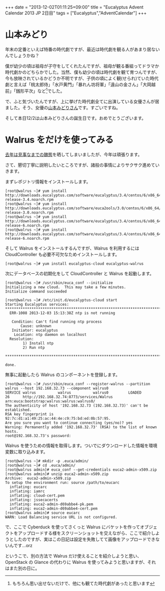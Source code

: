 +++
date = "2013-12-02T01:11:25+09:00"
title = "Eucalyptus Advent Calendar 2013 JP 2日目"
tags = ["Eucalyptus","AdventCalendar"]
+++

# 山本みどり

年末の定番といえば特番の時代劇ですが、最近は時代劇を観る人があまり居ないんでしょうかね？

僕が幼少の頃は祖母が子守をしてくれたんですが、祖母が観る番組ってドラマか時代劇かのどちらかでした。当然、僕も幼少の頃は時代劇を観て育つんですが、今も放映されているかどうか不明ですが、子供の頃によく観(せられ)ていた時代劇と言えば「桃太郎侍」「水戸黄門」「暴れん坊将軍」「遠山の金さん」「大岡越前」「銭形平次」など[^1]でした。

で、ふと気づいたんですが、上に挙げた時代劇全てに出演している女優さんが居ました。そう、女優の[山本みどりさん](http://www.sachikopro.co.jp/actress/yamamoto/yamamoto.html)です。すごいですね。

そして本日12/2は山本みどりさんの誕生日です。おめでとうございます。

# Walrus をだけを使ってみる

[去年は見事なまでの醜態](http://036.habuka.jp/diary/?date=20121201)を晒してしまいましたが、今年は頑張ります。

さて、懇切丁寧に説明したいところですが、諸般の事情によりサクサク進めていきます。

まずレポジトリ情報をインストールします。
```
[root@walrus ~]# yum install http://downloads.eucalyptus.com/software/eucalyptus/3.4/centos/6/x86_64/eucalyptus-release-3.4.noarch.rpm
[root@walrus ~]# yum install http://downloads.eucalyptus.com/software/euca2ools/3.0/centos/6/x86_64/euca2ools-release-3.0.noarch.rpm
[root@walrus ~]# yum install http://downloads.eucalyptus.com/software/eucalyptus/3.4/centos/6/x86_64/epel-release-6.noarch.rpm
[root@walrus ~]# yum install http://downloads.eucalyptus.com/software/eucalyptus/3.4/centos/6/x86_64/elrepo-release-6.noarch.rpm
```

そして Walrus をインストールするんですが、Walrus を利用するには CloudController も必要不可欠なためインストールします。
```
[root@walrus ~]# yum install eucalyptus-cloud eucalyptus-walrus
```

次にデータベースの初期化をして CloudController と Walrus を起動します。
```
[root@walrus ~]# /usr/sbin/euca_conf --initialize
Initializing a new cloud.  This may take a few minutes.
Initialize command succeeded

[root@walrus ~]# /etc/init.d/eucalyptus-cloud start
Starting Eucalyptus services:
************************************************************************
  ERR-1008 2013-12-03 15:13:38Z ntp is not running

   Condition: Can't find running ntp process
       Cause: unknown
   Initiator: eucalyptus
    Location: ntp daemon on localhost
  Resolution:
        1) Install ntp
        2) Run ntp

************************************************************************

done.
```

無事に起動したら Walrus のコンポーネントを登録します。
```
[root@walrus ~]# /usr/sbin/euca_conf --register-walrus --partition walrus --host 192.168.32.73 --component walrus0
SERVICE walrus          walrus          walrus0         LOADED          26      http://192.168.32.74:8773/services/Walrus  arn:euca:bootstrap:walrus:walrus:walrus0/
The authenticity of host '192.168.32.73 (192.168.32.73)' can't be established.
RSA key fingerprint is 92:7c:d1:a1:49:25:ac:44:4e:c9:75:bd:ed:0b:57:95.
Are you sure you want to continue connecting (yes/no)? yes
Warning: Permanently added '192.168.32.73' (RSA) to the list of known hosts.
root@192.168.32.73's password:
```

Walrus を使うための情報を取得します。ついでにダウンロードした情報を環境変数に取り込みます。
```
[root@walrus ~]# mkdir -p .euca/admin/
[root@walrus ~]# cd .euca/admin/
[root@walrus admin]# euca_conf --get-credentials euca2-admin-x509.zip
[root@walrus admin]# unzip euca2-admin-x509.zip
Archive:  euca2-admin-x509.zip
To setup the environment run: source /path/to/eucarc
  inflating: eucarc
  inflating: iamrc
  inflating: cloud-cert.pem
  inflating: jssecacerts
  inflating: euca2-admin-d69abbe4-pk.pem
  inflating: euca2-admin-d69abbe4-cert.pem
[root@walrus admin]# source eucarc
WARN: Load Balancing service URL is not configured.
```

で、ここで Cyberduck を使ってさくっと Walrus にバケットを作ってオブジェクトをアップロードする様をスクリーンショットを交えながら、ここで紹介しようとしたのですが、実はこの日記は設定を失敗してて画像をアップロードできないんです…orz

というこで、別の方法で Walrus だけ使えることを紹介しようと思い、OpenStack の Glance の代わりに Walrus を使ってみようと思いますが、それはまた別の日に。

[^1]: もちろん思い出せないだけで、他にも観てた時代劇があったと思います
